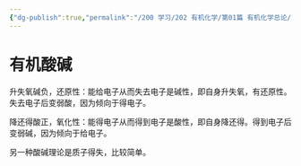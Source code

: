```yaml
---
{"dg-publish":true,"permalink":"/200 学习/202 有机化学/第01篇 有机化学总论/第01章 绪论/第4节 有机酸碱/有机酸碱/","title":"有机酸碱","created":"2024-02-06T18:54:09.712+08:00","updated":"2024-02-07T23:16:50.489+08:00"}
---
```


# 有机酸碱
升失氧碱负，还原性：能给电子从而失去电子是碱性，即自身升失氧，有还原性。失去电子后变弱酸，因为倾向于得电子。

降还得酸正，氧化性：能得电子从而得到电子是酸性，即自身降还得。得到电子后变弱碱，因为倾向于给电子。

另一种酸碱理论是质子得失，比较简单。
